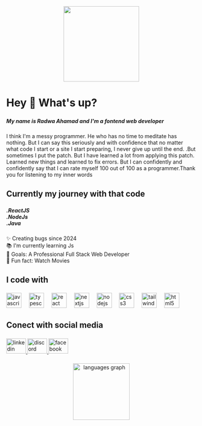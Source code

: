 <div align="center">
  <img height="200" src="https://github.com/radwaahamad51/profile-1/blob/main/Green%20Watercolour%20Opening%20Soon%20Banner.png?raw=true"  />
</div>

###

<h1 align="left">Hey 👋 What's up?</h1>

###

<h5 align="left">My name is Radwa Ahamad and I'm a  fontend web developer</h5>

###

<p align="left">I think I'm a messy programmer. He who has no time to meditate has nothing. But I can say this seriously and with confidence that no matter what code I start or a site I start preparing, I never give up until the end. .But sometimes I put the patch. But I have learned a lot from applying this patch. Learned new things and learned to fix errors. But I can confidently and confidently say that I can rate myself 100 out of 100 as a programmer.Thank you for listening to my inner words</p>

###

<h2 align="left">Currently my journey with that code</h2>

###

<h5 align="left">.ReactJS<br>.NodeJs<br>.Java</h5>

###

<p align="left">✨ Creating bugs since 2024<br>📚 I'm currently learning Js<br>🎯 Goals: A Professional Full Stack Web Developer<br>🎲 Fun fact: Watch Movies</p>

###

<h2 align="left">I code with</h2>

###

<div align="left">
  <img src="https://cdn.jsdelivr.net/gh/devicons/devicon/icons/javascript/javascript-original.svg" height="40" alt="javascript logo"  />
  <img width="12" />
  <img src="https://cdn.jsdelivr.net/gh/devicons/devicon/icons/typescript/typescript-original.svg" height="40" alt="typescript logo"  />
  <img width="12" />
  <img src="https://cdn.jsdelivr.net/gh/devicons/devicon/icons/react/react-original.svg" height="40" alt="react logo"  />
  <img width="12" />
  <img src="https://cdn.jsdelivr.net/gh/devicons/devicon/icons/nextjs/nextjs-original.svg" height="40" alt="nextjs logo"  />
  <img width="12" />
  <img src="https://cdn.jsdelivr.net/gh/devicons/devicon/icons/nodejs/nodejs-original.svg" height="40" alt="nodejs logo"  />
  <img width="12" />
  <img src="https://cdn.jsdelivr.net/gh/devicons/devicon/icons/css3/css3-original.svg" height="40" alt="css3 logo"  />
  <img width="12" />
  <img src="https://cdn.jsdelivr.net/gh/devicons/devicon/icons/tailwindcss/tailwindcss-original-wordmark.svg" height="40" alt="tailwindcss logo"  />
  <img width="12" />
  <img src="https://cdn.jsdelivr.net/gh/devicons/devicon/icons/html5/html5-original.svg" height="40" alt="html5 logo"  />
</div>

###

<h2 align="left">Conect with social media</h2>

###

<div align="left">
  <a href="https://www.linkedin.com/in/radwa-ahamad-215726337?utm_source=share&utm_campaign=share_via&utm_content=profile&utm_medium=android_app" target="_blank">
    <img src="https://raw.githubusercontent.com/maurodesouza/profile-readme-generator/master/src/assets/icons/social/linkedin/default.svg" width="52" height="40" alt="linkedin logo"  />
  </a>
  <a href="radwaahamad" target="_blank">
    <img src="https://raw.githubusercontent.com/maurodesouza/profile-readme-generator/master/src/assets/icons/social/discord/default.svg" width="52" height="40" alt="discord logo"  />
  </a>
  <a href="https://www.facebook.com/alon.radwa" target="_blank">
    <img src="https://raw.githubusercontent.com/maurodesouza/profile-readme-generator/master/src/assets/icons/social/facebook/default.svg" width="52" height="40" alt="facebook logo"  />
  </a>
</div>

###

<div align="center">
  <img src="https://github-readme-stats.vercel.app/api/top-langs?username=radwaahamad51&locale=en&hide_title=false&layout=compact&card_width=320&langs_count=5&theme=dracula&hide_border=false&order=2" height="150" alt="languages graph"  />
</div>

###
